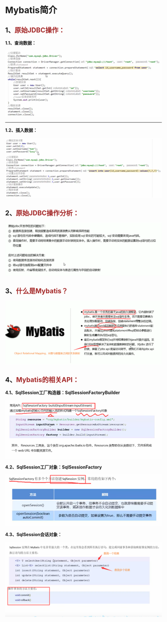 # Mybatis简介 

## 1、<span style="color:brown">原始JDBC操作：</span>

**1.1、查询数据：**

![image-20220924194629581](https://raw.githubusercontent.com/root-bine/image/main/Typora-image/%E5%8E%9F%E5%A7%8BJDBC%EF%BC%9A%E6%9F%A5%E8%AF%A2%E6%95%B0%E6%8D%AE.png)

---

**1.2、插入数据：**

![image-20220924202912854](https://raw.githubusercontent.com/root-bine/image/main/Typora-image/%E5%8E%9F%E5%A7%8BJDBC%E6%93%8D%E4%BD%9C%EF%BC%9A%E6%8F%92%E5%85%A5%E6%95%B0%E6%8D%AE.png)



## 2、<span style="color:brown">原始JDBC操作分析：</span>

![image-20220924203938346](https://raw.githubusercontent.com/root-bine/image/main/Typora-image/%E5%8E%9F%E5%A7%8BJDBC%E6%93%8D%E4%BD%9C%E5%88%86%E6%9E%90.png)



## 3、<span style="color:brown">什么是Mybatis？</span>

<img src="https://raw.githubusercontent.com/root-bine/image/main/Typora-image/Mybatis%E7%9A%84%E6%A6%82%E8%BF%B0.png" alt="image-20220924204544966" style="zoom:80%;" />



## 4、<span style="color:brown">Mybatis的相关API：</span>

**4.1、SqlSession工厂构造器：SqlSessionFactoryBuilder**

<img src="https://raw.githubusercontent.com/root-bine/image/main/Typora-image/SqlSession%E5%B7%A5%E5%8E%82%E6%9E%84%E9%80%A0%E5%99%A8.png" alt="image-20220926204728805" style="zoom:80%;" />

**4.2、SqlSession工厂对象：SqlSessionFactory**

<!--使用第二种方式,在后期实现JDBC中不需要编写sqlSession.commit()-->

<img src="https://raw.githubusercontent.com/root-bine/image/main/Typora-image/%E8%8E%B7%E5%8F%96SqlSession%E5%AF%B9%E8%B1%A1.png" alt="image-20220926205155565" style="zoom:80%;" />

**4.3、SqlSession会话对象：**

<img src="https://raw.githubusercontent.com/root-bine/image/main/Typora-image/SqlSession%E4%BC%9A%E8%AF%9D%E5%AF%B9%E8%B1%A1.png" alt="image-20220926210141426" style="zoom:80%;" />
